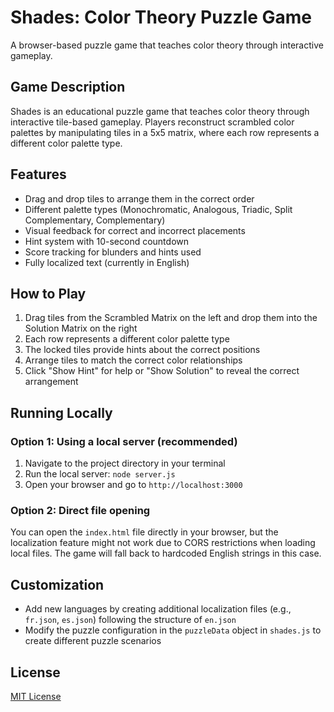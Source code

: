 # Shades: Color Theory Puzzle Game

A browser-based puzzle game that teaches color theory through interactive gameplay.

## Game Description

Shades is an educational puzzle game that teaches color theory through interactive tile-based gameplay. Players reconstruct scrambled color palettes by manipulating tiles in a 5x5 matrix, where each row represents a different color palette type.

## Features

- Drag and drop tiles to arrange them in the correct order
- Different palette types (Monochromatic, Analogous, Triadic, Split Complementary, Complementary)
- Visual feedback for correct and incorrect placements
- Hint system with 10-second countdown
- Score tracking for blunders and hints used
- Fully localized text (currently in English)

## How to Play

1. Drag tiles from the Scrambled Matrix on the left and drop them into the Solution Matrix on the right
2. Each row represents a different color palette type
3. The locked tiles provide hints about the correct positions
4. Arrange tiles to match the correct color relationships
5. Click "Show Hint" for help or "Show Solution" to reveal the correct arrangement

## Running Locally

### Option 1: Using a local server (recommended)

1. Navigate to the project directory in your terminal
2. Run the local server: `node server.js`
3. Open your browser and go to `http://localhost:3000`

### Option 2: Direct file opening

You can open the `index.html` file directly in your browser, but the localization feature might not work due to CORS restrictions when loading local files. The game will fall back to hardcoded English strings in this case.

## Customization

- Add new languages by creating additional localization files (e.g., `fr.json`, `es.json`) following the structure of `en.json`
- Modify the puzzle configuration in the `puzzleData` object in `shades.js` to create different puzzle scenarios

## License

[MIT License](LICENSE)